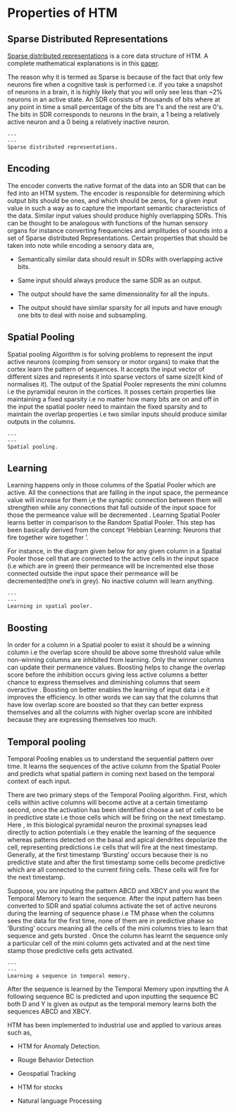 # Properties of HTM

## Sparse Distributed Representations

[Sparse distributed representations](https://numenta.com/assets/pdf/biological-and-machine-intelligence/BaMI-SDR.pdf) is a core data structure of HTM. A complete mathematical explanations is in this [paper](https://arxiv.org/pdf/1503.07469.pdf).

The reason why it is termed as Sparse is because of the fact that only few neurons fire when a cognitive task is performed i.e. if you take a snapshot of neurons in a brain, it is highly likely that you will only see less than ~2% neurons in an active state. An SDR consists of thousands of bits where at any point in time a small percentage of the bits are 1's and the rest are 0's. The bits in SDR corresponds to neurons in the brain, a 1 being a relatively active neuron and a 0 being a relatively inactive neuron.

```{figure} images/sdr.png
---
---
Sparse distributed representations.
```

## Encoding

The encoder converts the native format of the data into an SDR that can be fed into an HTM system. The encoder is responsible for determining which output bits should be ones, and which should be zeros, for a given input value in such a way as to capture the important semantic characteristics of the data. Similar input values should produce highly overlapping SDRs. This can be thought to be analogous with functions of the human sensory organs for instance converting frequencies and amplitudes of sounds into a set of Sparse distributed Representations. Certain properties that should be taken into note while encoding a sensory data are,

- Semantically similar data should result in SDRs with overlapping active bits.

- Same input should always produce the same SDR as an output.

- The output should have the same dimensionality for all the inputs.

- The output should have similar sparsity for all inputs and have enough one bits to deal with noise and subsampling.

## Spatial Pooling

Spatial pooling Algorithm is for solving problems to represent the input active neurons (comping from sensory or motor organs) to make that the cortex learn the pattern of sequences. It accepts the input vector of different sizes and represents it into sparse vectors of same size(It kind of normalises it). The output of the Spatial Pooler represents the mini columns i.e the pyramidal neuron in the cortices. It posses certain properties like maintaining a fixed sparsity i.e no matter how many bits are on and off in the input the spatial pooler need to maintain the fixed sparsity and to maintain the overlap properties i.e two similar inputs should produce similar outputs in the columns.


```{figure} images/spooling.png
---
---
Spatial pooling.
```

## Learning

Learning happens only in those columns of the Spatial Pooler which are active. All the connections that are falling in the input space, the permeance value will increase for them i,e the synaptic connection between them will strengthen while any connections that fall outside of the input space for those the permeance value will be decremented . Learning Spatial Pooler learns better in comparison to the Random Spatial Pooler. This step has been basically derived from the concept ‘Hebbian Learning: Neurons that fire together wire together ’.

For instance, in the diagram given below for any given column in a Spatial Pooler those cell that are connected to the active cells in the input space (i.e which are in green) their permeance will be incremented else those connected outside the input space their permeance will be decremented(the one’s in grey). No inactive column will learn anything.

```{figure} images/learning.png
---
---
Learning in spatial pooler.
```

## Boosting

In order for a column in a Spatial pooler to exist it should be a winning column i.e the overlap score should be above some threshold value while non-winning columns are inhibited from learning. Only the winner columns can update their permanence values. Boosting helps to change the overlap score before the inhibition occurs giving less active columns a better chance to express themselves and diminishing columns that seem overactive . Boosting on better enables the learning of input data i.e it improves the efficiency. In other words we can say that the columns that have low overlap score are boosted so that they can better express themselves and all the columns with higher overlap score are inhibited because they are expressing themselves too much.

## Temporal pooling

Temporal Pooling enables us to understand the sequential pattern over time. It learns the sequences of the active column from the Spatial Pooler and predicts what spatial pattern in coming next based on the temporal context of each input.

There are two primary steps of the Temporal Pooling algorithm. First, which cells within active columns will become active at a certain timestamp second, once the activation has been identified choose a set of cells to be in predictive state i.e those cells which will be firing on the next timestamp. Here , in this biological pyramidal neuron the proximal synapses lead directly to action potentials i.e they enable the learning of the sequence whereas patterns detected on the basal and apical dendrites depolarize the cell, representing predictions i.e cells that will fire at the next timestamp. Generally, at the first timestamp ‘Bursting’ occurs because their is no predictive state and after the first timestamp some cells become predictive which are all connected to the current firing cells. These cells will fire for the next timestamp.

Suppose, you are inputing the pattern ABCD and XBCY and you want the Temporal Memory to learn the sequence. After the input pattern has been converted to SDR and spatial columns activate the set of active neurons during the learning of sequence phase i.e TM phase when the columns sees the data for the first time, none of them are in predictive phase so ‘Bursting’ occurs meaning all the cells of the mini columns tries to learn that sequence and gets bursted . Once the column has learnt the sequence only a particular cell of the mini column gets activated and at the next time stamp those predictive cells gets activated.

```{figure} images/tpooling.png
---
---
Learning a sequence in temporal memory.
```

After the sequence is learned by the Temporal Memory upon inputting the A following sequence BC is predicted and upon inputting the sequence BC both D and Y is given as output as the temporal memory learns both the sequences ABCD and XBCY.

HTM has been implemented to industrial use and applied to various areas such as,

- HTM for Anomaly Detection.

- Rouge Behavior Detection

- Geospatial Tracking

- HTM for stocks

- Natural language Processing

